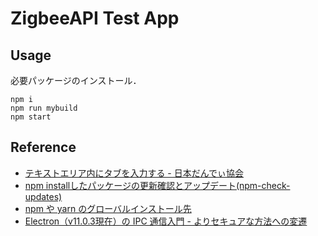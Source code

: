 # ZigbeeAPI Test App


## Usage
必要パッケージのインストール．
```
npm i
npm run mybuild
npm start
```

## Reference
- [テキストエリア内にタブを入力する - 日本だんでぃ協会](http://www.webclap-dandy.com/?category=Programing&id=5)
- [npm installしたパッケージの更新確認とアップデート(npm-check-updates)](https://dackdive.hateblo.jp/entry/2016/10/10/095800)
- [npm や yarn のグローバルインストール先](https://kantaro-cgi.com/blog/nodejs/npm_and_yarn_global_install_path.html)
- [Electron（v11.0.3現在）の IPC 通信入門 - よりセキュアな方法への変遷](https://qiita.com/hibara/items/c59fb6924610fc22a9db#comments)